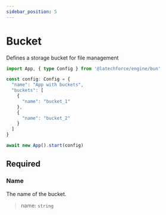```yaml
---
sidebar_position: 5
---
```


# Bucket

Defines a storage bucket for file management

```ts
import App, { type Config } from '@latechforce/engine/bun'

const config: Config = {
  "name": "App with buckets",
  "buckets": [
    {
      "name": "bucket_1"
    },
    {
      "name": "bucket_2"
    }
  ]
}

await new App().start(config)
```
## Required

### Name

The name of the bucket.
>name: `string`

